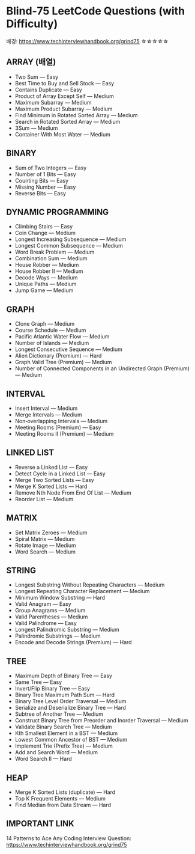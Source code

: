 Blind‑75 LeetCode Questions (with Difficulty)
=============================================

배경: https://www.techinterviewhandbook.org/grind75
☆☆☆☆☆

ARRAY (배열)
-------------
- Two Sum — Easy
- Best Time to Buy and Sell Stock — Easy
- Contains Duplicate — Easy
- Product of Array Except Self — Medium
- Maximum Subarray — Medium
- Maximum Product Subarray — Medium
- Find Minimum in Rotated Sorted Array — Medium
- Search in Rotated Sorted Array — Medium
- 3Sum — Medium
- Container With Most Water — Medium

BINARY
-------
- Sum of Two Integers — Easy
- Number of 1 Bits — Easy
- Counting Bits — Easy
- Missing Number — Easy
- Reverse Bits — Easy

DYNAMIC PROGRAMMING
-------------------
- Climbing Stairs — Easy
- Coin Change — Medium
- Longest Increasing Subsequence — Medium
- Longest Common Subsequence — Medium
- Word Break Problem — Medium
- Combination Sum — Medium
- House Robber — Medium
- House Robber II — Medium
- Decode Ways — Medium
- Unique Paths — Medium
- Jump Game — Medium

GRAPH
-----
- Clone Graph — Medium
- Course Schedule — Medium
- Pacific Atlantic Water Flow — Medium
- Number of Islands — Medium
- Longest Consecutive Sequence — Medium
- Alien Dictionary (Premium) — Hard
- Graph Valid Tree (Premium) — Medium
- Number of Connected Components in an Undirected Graph (Premium) — Medium

INTERVAL
--------
- Insert Interval — Medium
- Merge Intervals — Medium
- Non‑overlapping Intervals — Medium
- Meeting Rooms (Premium) — Easy
- Meeting Rooms II (Premium) — Medium

LINKED LIST
-----------
- Reverse a Linked List — Easy
- Detect Cycle in a Linked List — Easy
- Merge Two Sorted Lists — Easy
- Merge K Sorted Lists — Hard
- Remove Nth Node From End Of List — Medium
- Reorder List — Medium

MATRIX
------
- Set Matrix Zeroes — Medium
- Spiral Matrix — Medium
- Rotate Image — Medium
- Word Search — Medium

STRING
------
- Longest Substring Without Repeating Characters — Medium
- Longest Repeating Character Replacement — Medium
- Minimum Window Substring — Hard
- Valid Anagram — Easy
- Group Anagrams — Medium
- Valid Parentheses — Medium
- Valid Palindrome — Easy
- Longest Palindromic Substring — Medium
- Palindromic Substrings — Medium
- Encode and Decode Strings (Premium) — Hard

TREE
----
- Maximum Depth of Binary Tree — Easy
- Same Tree — Easy
- Invert/Flip Binary Tree — Easy
- Binary Tree Maximum Path Sum — Hard
- Binary Tree Level Order Traversal — Medium
- Serialize and Deserialize Binary Tree — Hard
- Subtree of Another Tree — Medium
- Construct Binary Tree from Preorder and Inorder Traversal — Medium
- Validate Binary Search Tree — Medium
- Kth Smallest Element in a BST — Medium
- Lowest Common Ancestor of BST — Medium
- Implement Trie (Prefix Tree) — Medium
- Add and Search Word — Medium
- Word Search II — Hard

HEAP
----
- Merge K Sorted Lists (duplicate) — Hard
- Top K Frequent Elements — Medium
- Find Median from Data Stream — Hard

IMPORTANT LINK
--------------
14 Patterns to Ace Any Coding Interview Question:
https://www.techinterviewhandbook.org/grind75
